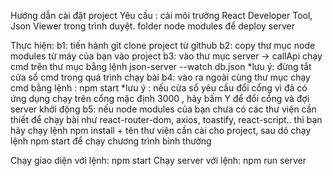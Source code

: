 Hướng dẫn cài đặt project
Yêu cầu : cài môi trường React Developer Tool, Json Viewer trong trình duyệt.
	 folder node modules để deploy server

Thực hiện:
	b1: tiến hành git clone project từ github
	b2: copy thư mục node modules từ máy của bạn vào project
	b3: vào thư mục server -> callApi chạy cmd trên thư mục bằng lệnh
			json-server --watch db.json
	*lưu ý: đừng tắt cửa sổ cmd trong quá trình chạy bài
	b4: vào ra ngoài cùng thư mục chạy cmd bằng lệnh :
			npm start
	*lưu ý : nếu cửa sổ yêu cầu đổi cổng vì đã có ứng dụng chạy trên cổng mặc định 3000 
		, hãy bấm Y để đổi cổng và đợi server khởi động
	b5: nếu node modules của bạn chưa có các thư viện cần thiết để chạy bài như react-router-dom, axios, toastify, react-script..
	    thì bạn hãy chạy lệnh npm install + tên thư viện cần cài cho project, sau dó chạy lệnh npm start để chạy chương trình bình thường

Chạy giao diện với lệnh: npm start
Chạy server với lệnh: npm run server